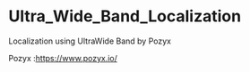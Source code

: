# Ultra_Wide_Band_Localization

Localization using UltraWide Band by Pozyx

Pozyx :https://www.pozyx.io/

